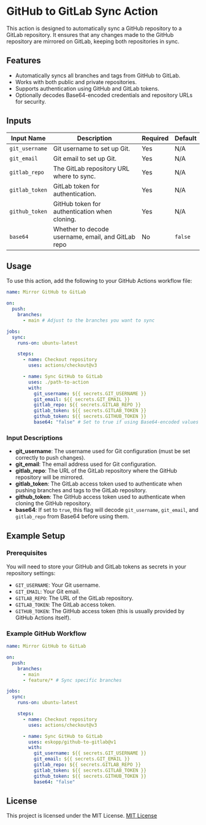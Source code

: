 # GitHub to GitLab Sync Action

This action is designed to automatically sync a GitHub repository to a GitLab repository. It ensures that any changes made to the GitHub repository are mirrored on GitLab, keeping both repositories in sync.

## Features

- Automatically syncs all branches and tags from GitHub to GitLab.
- Works with both public and private repositories.
- Supports authentication using GitHub and GitLab tokens.
- Optionally decodes Base64-encoded credentials and repository URLs for security.

## Inputs

| Input Name     | Description                                        | Required | Default |
| -------------- | -------------------------------------------------- | -------- | ------- |
| `git_username` | Git username to set up Git.                        | Yes      | N/A     |
| `git_email`    | Git email to set up Git.                           | Yes      | N/A     |
| `gitlab_repo`  | The GitLab repository URL where to sync.           | Yes      | N/A     |
| `gitlab_token` | GitLab token for authentication.                   | Yes      | N/A     |
| `github_token` | GitHub token for authentication when cloning.      | Yes      | N/A     |
| `base64`       | Whether to decode username, email, and GitLab repo | No       | `false` |

## Usage

To use this action, add the following to your GitHub Actions workflow file:

```yaml
name: Mirror GitHub to GitLab

on:
  push:
    branches:
      - main # Adjust to the branches you want to sync

jobs:
  sync:
    runs-on: ubuntu-latest

    steps:
      - name: Checkout repository
        uses: actions/checkout@v3

      - name: Sync GitHub to GitLab
        uses: ./path-to-action
        with:
          git_username: ${{ secrets.GIT_USERNAME }}
          git_email: ${{ secrets.GIT_EMAIL }}
          gitlab_repo: ${{ secrets.GITLAB_REPO }}
          gitlab_token: ${{ secrets.GITLAB_TOKEN }}
          github_token: ${{ secrets.GITHUB_TOKEN }}
          base64: "false" # Set to true if using Base64-encoded values
```

### Input Descriptions

- **git_username**: The username used for Git configuration (must be set correctly to push changes).
- **git_email**: The email address used for Git configuration.
- **gitlab_repo**: The URL of the GitLab repository where the GitHub repository will be mirrored.
- **gitlab_token**: The GitLab access token used to authenticate when pushing branches and tags to the GitLab repository.
- **github_token**: The GitHub access token used to authenticate when cloning the GitHub repository.
- **base64**: If set to `true`, this flag will decode `git_username`, `git_email`, and `gitlab_repo` from Base64 before using them.

## Example Setup

### Prerequisites

You will need to store your GitHub and GitLab tokens as secrets in your repository settings:

- `GIT_USERNAME`: Your Git username.
- `GIT_EMAIL`: Your Git email.
- `GITLAB_REPO`: The URL of the GitLab repository.
- `GITLAB_TOKEN`: The GitLab access token.
- `GITHUB_TOKEN`: The GitHub access token (this is usually provided by GitHub Actions itself).

### Example GitHub Workflow

```yaml
name: Mirror GitHub to GitLab

on:
  push:
    branches:
      - main
      - feature/* # Sync specific branches

jobs:
  sync:
    runs-on: ubuntu-latest

    steps:
      - name: Checkout repository
        uses: actions/checkout@v3

      - name: Sync GitHub to GitLab
        uses: eskopp/github-to-gitlab@v1
        with:
          git_username: ${{ secrets.GIT_USERNAME }}
          git_email: ${{ secrets.GIT_EMAIL }}
          gitlab_repo: ${{ secrets.GITLAB_REPO }}
          gitlab_token: ${{ secrets.GITLAB_TOKEN }}
          github_token: ${{ secrets.GITHUB_TOKEN }}
          base64: "false"
```

## License

This project is licensed under the MIT License. [MIT License](./LICENSE)
